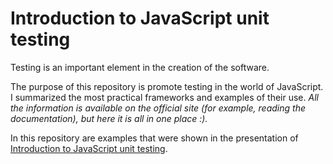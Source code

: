 Introduction to JavaScript unit testing
============

Testing is an important element in the creation of the software.

The purpose of this repository is promote testing in the world of JavaScript. I summarized the most practical frameworks and examples of their use.
*All the information is available on the official site (for example, reading the documentation), but here it is all in one place :).*

In this repository are examples that were shown in the presentation of [Introduction to JavaScript unit testing](https://github.com/slon1024/presentations/tree/master/Good_coding_practice_in_real_life/Introduction_to_JavaScript_unit_testing.pdf?raw=true).
